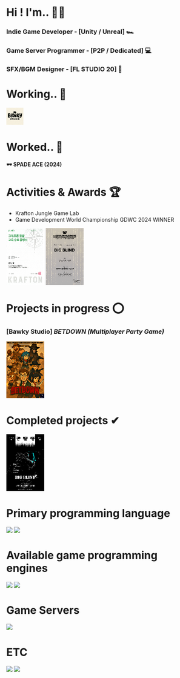 # Hi ! I'm.. 🙋‍♂️
### Indie Game Developer - [Unity / Unreal] 🏎
### Game Server Programmer - [P2P / Dedicated] 💻
### SFX/BGM Designer - [FL STUDIO 20] 🎺

# Working.. 💪
<img src="./assets/Bawky.png" style="width:45px; height:45px; image-rendering: pixelated;" />

# Worked.. 🦾
**🕶 SPADE ACE (2024)**<br>

# Activities & Awards 🏆
- Krafton Jungle Game Lab
- Game Development World Championship GDWC 2024 WINNER

<img src="./assets/GameLab.png" style="width:100px; height:150px; image-rendering: pixelated;"/> <img src="./assets/GDWC2024.png" style="width:100px; height:150px; image-rendering: pixelated;"/>

# Projects in progress ⭕
### [Bawky Studio] ***BETDOWN (Multiplayer Party Game)***<br>
<img src="./assets/DRAWLINE.png" style="width:100px; height:150px; image-rendering: pixelated;"/>

# Completed projects ✔
<img src="./assets/BigBlind.png" style="width:100px; height:150px; image-rendering: pixelated;"/>

# Primary programming language
![](https://img.shields.io/badge/C%2B%2B-00599C?style=for-the-badge&logo=c%2B%2B&logoColor=white)
![](https://img.shields.io/badge/C%23-239120?style=for-the-badge&logo=c-sharp&logoColor=white)

# Available game programming engines
![](https://img.shields.io/badge/Unity-100000?style=for-the-badge&logo=unity&logoColor=white)
![](https://img.shields.io/badge/unrealengine-%23313131.svg?style=for-the-badge&logo=unrealengine&logoColor=white)

# Game Servers 
![](https://img.shields.io/badge/Amazon_AWS-232F3E?style=for-the-badge&logo=amazon-aws&logoColor=white)

# ETC
![](https://img.shields.io/badge/Adobe%20Photoshop-31A8FF?style=for-the-badge&logo=Adobe%20Photoshop&logoColor=black)
![](https://img.shields.io/badge/Adobe%20Premiere%20Pro-9999FF?style=for-the-badge&logo=Adobe%20Premiere%20Pro&logoColor=white)
